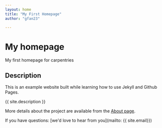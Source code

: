 ```yaml
---
layout: home
title: "My First Homepage"
author: "gfan23"

---
```


# My homepage
My first homepage for carpentries

## Description
This is an example website built while learning how to use Jekyll and Github Pages.

{{ site.description }}


More details about the project are available from the [About page](about.md).

If you have questions: [we'd love to hear from you](mailto: {{ site.email}})
